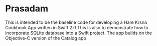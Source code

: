 # Prasadam
This is intended to be the baseline code for developing a Hare Krsna Cookbook App written in Swift 2.0 
This is also to demonstrate how to incorporate SQLite database into a Swift project.
The app builds on the Objective-C version of the Catalog app
